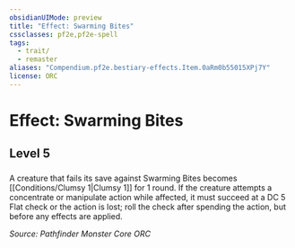 ```yaml
---
obsidianUIMode: preview
title: "Effect: Swarming Bites"
cssclasses: pf2e,pf2e-spell
tags:
  - trait/
  - remaster
aliases: "Compendium.pf2e.bestiary-effects.Item.0aRm0b55015XPj7Y"
license: ORC
---
```

# Effect: Swarming Bites
## Level 5
### 






A creature that fails its save against Swarming Bites becomes [[Conditions/Clumsy 1|Clumsy 1]] for 1 round. If the creature attempts a concentrate or manipulate action while affected, it must succeed at a DC 5 Flat check or the action is lost; roll the check after spending the action, but before any effects are applied.

*Source: Pathfinder Monster Core*
*ORC*